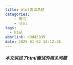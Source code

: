 ```yaml
---
title: html面试总结
categories: 
    - 面试
    - html
tags:
  - html
abbrlink: d9d45835
date: 2025-01-02 18:12:38
---
```


##### 本文讲述了html面试的相关问题
<!-- more -->